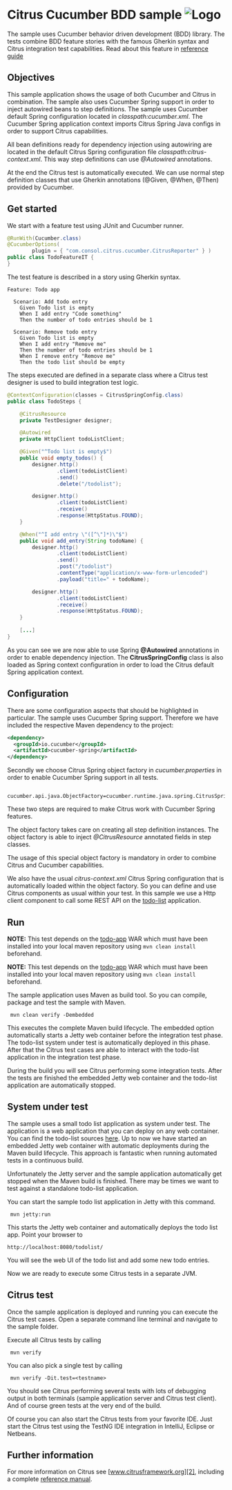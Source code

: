 Citrus Cucumber BDD sample ![Logo][1]
==============

The sample uses Cucumber behavior driven development (BDD) library. The tests combine BDD feature stories with the famous 
Gherkin syntax and Citrus integration test capabilities. Read about this feature in [reference guide][4]
 
Objectives
---------

This sample application shows the usage of both Cucumber and Citrus in combination. The sample also uses Cucumber Spring
support in order to inject autowired beans to step definitions. The sample uses Cucumber default Spring configuration located in
*classpath:cucumber.xml*. The Cucumber Spring application context imports Citrus Spring Java configs in order to support Citrus capabilities.

All bean definitions ready for dependency injection using autowiring are located in the default Citrus Spring configuration file
*classpath:citrus-context.xml*. This way step definitions can use *@Autowired* annotations.

At the end the Citrus test is automatically executed. We can use normal step definition classes that use Gherkin annotations
(@Given, @When, @Then) provided by Cucumber.

Get started
---------

We start with a feature test using JUnit and Cucumber runner.

```java
@RunWith(Cucumber.class)
@CucumberOptions(
        plugin = { "com.consol.citrus.cucumber.CitrusReporter" } )
public class TodoFeatureIT {
}
```

The test feature is described in a story using Gherkin syntax.

```gherkin
Feature: Todo app

  Scenario: Add todo entry
    Given Todo list is empty
    When I add entry "Code something"
    Then the number of todo entries should be 1

  Scenario: Remove todo entry
    Given Todo list is empty
    When I add entry "Remove me"
    Then the number of todo entries should be 1
    When I remove entry "Remove me"
    Then the todo list should be empty
```
        
The steps executed are defined in a separate class where a Citrus test designer is used to build integration test logic.

```java
@ContextConfiguration(classes = CitrusSpringConfig.class)
public class TodoSteps {

    @CitrusResource
    private TestDesigner designer;

    @Autowired
    private HttpClient todoListClient;

    @Given("^Todo list is empty$")
    public void empty_todos() {
        designer.http()
                .client(todoListClient)
                .send()
                .delete("/todolist");

        designer.http()
                .client(todoListClient)
                .receive()
                .response(HttpStatus.FOUND);
    }

    @When("^I add entry \"([^\"]*)\"$")
    public void add_entry(String todoName) {
        designer.http()
                .client(todoListClient)
                .send()
                .post("/todolist")
                .contentType("application/x-www-form-urlencoded")
                .payload("title=" + todoName);

        designer.http()
                .client(todoListClient)
                .receive()
                .response(HttpStatus.FOUND);
    }
    
    [...]
}    
```
    
As you can see we are now able to use Spring **@Autowired** annotations in order to enable dependency injection. The **CitrusSpringConfig**
class is also loaded as Spring context configuration in order to load the Citrus default Spring application context.   

Configuration
---------

There are some configuration aspects that should be highlighted in particular. The sample uses Cucumber Spring support. Therefore
we have included the respective Maven dependency to the project:

```xml
<dependency>
  <groupId>io.cucumber</groupId>
  <artifactId>cucumber-spring</artifactId>
</dependency>
```
    
Secondly we choose Citrus Spring object factory in *cucumber.properties* in order to enable Cucumber Spring support in all tests.
    
```properties
    cucumber.api.java.ObjectFactory=cucumber.runtime.java.spring.CitrusSpringObjectFactory
```
    
These two steps are required to make Citrus work with Cucumber Spring features.

The object factory takes care on creating all step definition instances. The object factory is able to inject *@CitrusResource*
annotated fields in step classes.
    
The usage of this special object factory is mandatory in order to combine Citrus and Cucumber capabilities. 
   
We also have the usual *citrus-context.xml* Citrus Spring configuration that is automatically loaded within the object factory.
So you can define and use Citrus components as usual within your test. In this sample we use a Http client component to call some
REST API on the [todo-list](../todo-app/README.md) application.

Run
---------

**NOTE:** This test depends on the [todo-app](../todo-app/) WAR which must have been installed into your local maven repository using `mvn clean install` beforehand.

**NOTE:** This test depends on the [todo-app](../todo-app/) WAR which must have been installed into your local maven repository using `mvn clean install` beforehand.

The sample application uses Maven as build tool. So you can compile, package and test the
sample with Maven.
 
     mvn clean verify -Dembedded
    
This executes the complete Maven build lifecycle. The embedded option automatically starts a Jetty web
container before the integration test phase. The todo-list system under test is automatically deployed in this phase.
After that the Citrus test cases are able to interact with the todo-list application in the integration test phase.

During the build you will see Citrus performing some integration tests.
After the tests are finished the embedded Jetty web container and the todo-list application are automatically stopped.

System under test
---------

The sample uses a small todo list application as system under test. The application is a web application
that you can deploy on any web container. You can find the todo-list sources [here](../todo-app). Up to now we have started an 
embedded Jetty web container with automatic deployments during the Maven build lifecycle. This approach is fantastic 
when running automated tests in a continuous build.
  
Unfortunately the Jetty server and the sample application automatically get stopped when the Maven build is finished. 
There may be times we want to test against a standalone todo-list application.  

You can start the sample todo list application in Jetty with this command.

     mvn jetty:run

This starts the Jetty web container and automatically deploys the todo list app. Point your browser to
 
    http://localhost:8080/todolist/

You will see the web UI of the todo list and add some new todo entries.

Now we are ready to execute some Citrus tests in a separate JVM.

Citrus test
---------

Once the sample application is deployed and running you can execute the Citrus test cases.
Open a separate command line terminal and navigate to the sample folder.

Execute all Citrus tests by calling

     mvn verify

You can also pick a single test by calling

     mvn verify -Dit.test=<testname>

You should see Citrus performing several tests with lots of debugging output in both terminals (sample application server
and Citrus test client). And of course green tests at the very end of the build.

Of course you can also start the Citrus tests from your favorite IDE.
Just start the Citrus test using the TestNG IDE integration in IntelliJ, Eclipse or Netbeans.

Further information
---------

For more information on Citrus see [www.citrusframework.org][2], including
a complete [reference manual][3].

 [1]: https://citrusframework.org/img/brand-logo.png "Citrus"
 [2]: https://citrusframework.org
 [3]: https://citrusframework.org/reference/html/
 [4]: https://citrusframework.org/reference/html#cucumber
